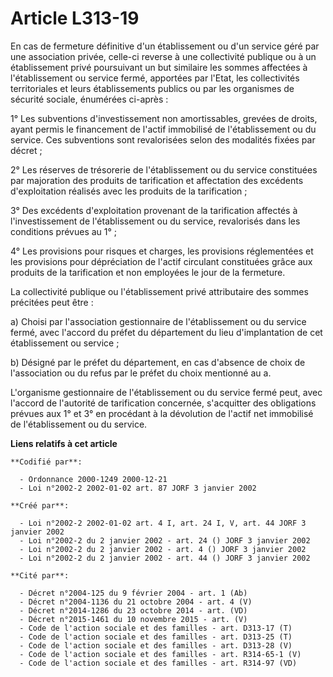 # Article L313-19

En cas de fermeture définitive d'un établissement ou d'un service géré par une association privée, celle-ci reverse à une
collectivité publique ou à un établissement privé poursuivant un but similaire les sommes affectées à l'établissement ou
service fermé, apportées par l'Etat, les collectivités territoriales et leurs établissements publics ou par les organismes de
sécurité sociale, énumérées ci-après :

1° Les subventions d'investissement non amortissables, grevées de droits, ayant permis le financement de l'actif immobilisé
de l'établissement ou du service. Ces subventions sont revalorisées selon des modalités fixées par décret ;

2° Les réserves de trésorerie de l'établissement ou du service constituées par majoration des produits de tarification et
affectation des excédents d'exploitation réalisés avec les produits de la tarification ;

3° Des excédents d'exploitation provenant de la tarification affectés à l'investissement de l'établissement ou du service,
revalorisés dans les conditions prévues au 1° ;

4° Les provisions pour risques et charges, les provisions réglementées et les provisions pour dépréciation de l'actif
circulant constituées grâce aux produits de la tarification et non employées le jour de la fermeture.

La collectivité publique ou l'établissement privé attributaire des sommes précitées peut être :

a) Choisi par l'association gestionnaire de l'établissement ou du service fermé, avec l'accord du préfet du département du
lieu d'implantation de cet établissement ou service ;

b) Désigné par le préfet du département, en cas d'absence de choix de l'association ou du refus par le préfet du choix
mentionné au a.

L'organisme gestionnaire de l'établissement ou du service fermé peut, avec l'accord de l'autorité de tarification concernée,
s'acquitter des obligations prévues aux 1° et 3° en procédant à la dévolution de l'actif net immobilisé de l'établissement ou
du service.

**Liens relatifs à cet article**

	**Codifié par**:

	  - Ordonnance 2000-1249 2000-12-21
	  - Loi n°2002-2 2002-01-02 art. 87 JORF 3 janvier 2002

	**Créé par**:

	  - Loi n°2002-2 2002-01-02 art. 4 I, art. 24 I, V, art. 44 JORF 3 janvier 2002
	  - Loi n°2002-2 du 2 janvier 2002 - art. 24 () JORF 3 janvier 2002
	  - Loi n°2002-2 du 2 janvier 2002 - art. 4 () JORF 3 janvier 2002
	  - Loi n°2002-2 du 2 janvier 2002 - art. 44 () JORF 3 janvier 2002

	**Cité par**:

	  - Décret n°2004-125 du 9 février 2004 - art. 1 (Ab)
	  - Décret n°2004-1136 du 21 octobre 2004 - art. 4 (V)
	  - Décret n°2014-1286 du 23 octobre 2014 - art. (VD)
	  - Décret n°2015-1461 du 10 novembre 2015 - art. (V)
	  - Code de l'action sociale et des familles - art. D313-17 (T)
	  - Code de l'action sociale et des familles - art. D313-25 (T)
	  - Code de l'action sociale et des familles - art. D313-28 (V)
	  - Code de l'action sociale et des familles - art. R314-65-1 (V)
	  - Code de l'action sociale et des familles - art. R314-97 (VD)
